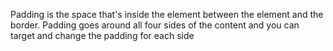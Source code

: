 Padding is the space that's inside the element between the element and the border. Padding goes around all four sides of the content and you can target and change the padding for each side 
